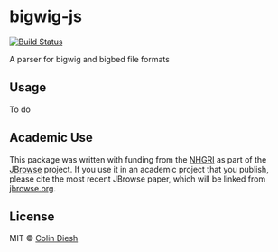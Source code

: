 # bigwig-js

[![Build Status](https://travis-ci.com/cmdcolin/bigwig-js.svg?branch=master)](https://travis-ci.com/cmdcolin/bigwig-js)

A parser for bigwig and bigbed file formats

## Usage

To do

## Academic Use

This package was written with funding from the [NHGRI](http://genome.gov) as part of the [JBrowse](http://jbrowse.org) project. If you use it in an academic project that you publish, please cite the most recent JBrowse paper, which will be linked from [jbrowse.org](http://jbrowse.org).

## License

MIT © [Colin Diesh](https://github.com/cmdcolin)

